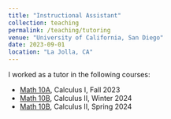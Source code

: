 ```yaml
---
title: "Instructional Assistant"
collection: teaching
permalink: /teaching/tutoring
venue: "University of California, San Diego"
date: 2023-09-01
location: "La Jolla, CA"
---
```


I worked as a tutor in the following courses:
* <a href="https://catalog.ucsd.edu/courses/MATH.html#math10a" target="_blank">Math 10A</a>, Calculus I, Fall 2023
* <a href="https://catalog.ucsd.edu/courses/MATH.html#math10b" target="_blank">Math 10B</a>, Calculus II, Winter 2024
* <a href="https://catalog.ucsd.edu/courses/MATH.html#math10b" target="_blank">Math 10B</a>, Calculus II, Spring 2024